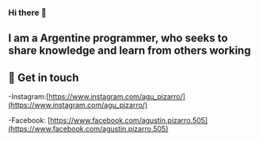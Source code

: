 ### Hi there 👋

I am a Argentine programmer, who seeks to share knowledge and learn from others working
-------------------------------------------------------------------------------------------------------------------------------------------------------------------------
## 📲 Get in touch

-Instagram:[https://www.instagram.com/agu_pizarro/](https://www.instagram.com/agu_pizarro/)

-Facebook: [https://www.facebook.com/agustin.pizarro.505](https://www.facebook.com/agustin.pizarro.505)
